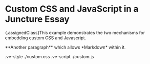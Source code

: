 # Custom CSS and JavaScript in a Juncture Essay
{.assignedClass}This example demonstrates the two mechanisms for embedding custom CSS and Javascript.
<p class='specialParagraph' markdown=true>
**Another paragraph** which allows *Markdown* within it.
</p>
</style>
.ve-style ./custom.css
.ve-script ./custom.js



